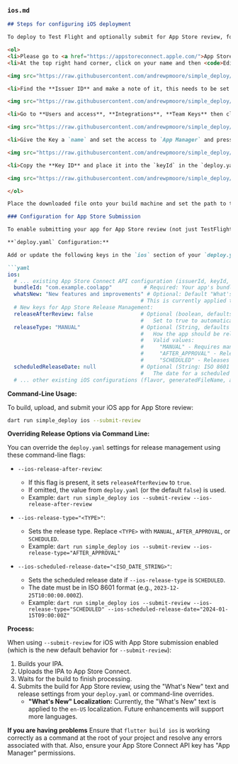 ### `ios.md`

```markdown
## Steps for configuring iOS deployment

To deploy to Test Flight and optionally submit for App Store review, follow the steps below.

<ol>
<li>Please go to <a href="https://appstoreconnect.apple.com/">App Store connect</a> and log in.</li>
<li>At the top right hand corner, click on your name and then <code>Edit profile</code>

<img src="https://raw.githubusercontent.com/andrewpmoore/simple_deploy/main/images/apple0001.png" width="100%"/>

<li>Find the **Issuer ID** and make a note of it, this needs to be set in the `deploy.yaml` as the `issuerId` property</li>

<img src="https://raw.githubusercontent.com/andrewpmoore/simple_deploy/main/images/apple0002.png" width="100%"/>

<li>Go to **Users and access**, **Integrations**, **Team Keys** then click on the **+** to add a key.</li>

<img src="https://raw.githubusercontent.com/andrewpmoore/simple_deploy/main/images/apple0003.png" width="100%"/>

<li>Give the Key a `name` and set the access to `App Manager` and press **Generate**.</li>

<img src="https://raw.githubusercontent.com/andrewpmoore/simple_deploy/main/images/apple0004.png" width="100%"/>

<li>Copy the **Key ID** and place it into the `keyId` in the `deploy.yaml` and press **Download** to download the private key</li>

<img src="https://raw.githubusercontent.com/andrewpmoore/simple_deploy/main/images/apple0005.png" width="100%"/>

</ol>

Place the downloaded file onto your build machine and set the path to this file as `privateKeyPath` in your `deploy.yaml`. For example, `privateKeyPath: "path/to/your/AuthKey_XXXXXXXXXX.p8"`.

### Configuration for App Store Submission

To enable submitting your app for App Store review (not just TestFlight beta review), you'll use the `--submit-review` flag. You can also control how the app is released after approval.

**`deploy.yaml` Configuration:**

Add or update the following keys in the `ios` section of your `deploy.yaml` file:

```yaml
ios:
  # ... existing App Store Connect API configuration (issuerId, keyId, privateKeyPath) ...
  bundleId: "com.example.coolapp"          # Required: Your app's bundle ID.
  whatsNew: "New features and improvements" # Optional: Default "What's New" text for the submission.
                                          # This is currently applied to the 'en-US' localization.
  # New keys for App Store Release Management:
  releaseAfterReview: false               # Optional (boolean, defaults to false): 
                                          #   Set to true to automatically release the app after approval.
  releaseType: "MANUAL"                   # Optional (String, defaults to MANUAL if releaseAfterReview is true, otherwise not set): 
                                          #   How the app should be released.
                                          #   Valid values:
                                          #     "MANUAL" - Requires manual release from App Store Connect.
                                          #     "AFTER_APPROVAL" - Releases automatically once Apple approves it.
                                          #     "SCHEDULED" - Releases on a specific date/time after approval.
  scheduledReleaseDate: null              # Optional (String: ISO 8601 format, e.g., "YYYY-MM-DDTHH:MM:SS.sssZ"):
                                          #   The date for a scheduled release. Only used if releaseType is "SCHEDULED".
  # ... other existing iOS configurations (flavor, generatedFileName, autoIncrementMarketingVersion) ...
```

**Command-Line Usage:**

To build, upload, and submit your iOS app for App Store review:

```bash
dart run simple_deploy ios --submit-review
```

**Overriding Release Options via Command Line:**

You can override the `deploy.yaml` settings for release management using these command-line flags:

*   `--ios-release-after-review`:
    *   If this flag is present, it sets `releaseAfterReview` to `true`.
    *   If omitted, the value from `deploy.yaml` (or the default `false`) is used.
    *   Example: `dart run simple_deploy ios --submit-review --ios-release-after-review`

*   `--ios-release-type="<TYPE>"`:
    *   Sets the release type. Replace `<TYPE>` with `MANUAL`, `AFTER_APPROVAL`, or `SCHEDULED`.
    *   Example: `dart run simple_deploy ios --submit-review --ios-release-type="AFTER_APPROVAL"`

*   `--ios-scheduled-release-date="<ISO_DATE_STRING>"`:
    *   Sets the scheduled release date if `--ios-release-type` is `SCHEDULED`.
    *   The date must be in ISO 8601 format (e.g., `2023-12-25T10:00:00.000Z`).
    *   Example: `dart run simple_deploy ios --submit-review --ios-release-type="SCHEDULED" --ios-scheduled-release-date="2024-01-15T09:00:00Z"`

**Process:**

When using `--submit-review` for iOS with App Store submission enabled (which is the new default behavior for `--submit-review`):

1.  Builds your IPA.
2.  Uploads the IPA to App Store Connect.
3.  Waits for the build to finish processing.
4.  Submits the build for App Store review, using the "What's New" text and release settings from your `deploy.yaml` or command-line overrides.
    *   **"What's New" Localization:** Currently, the "What's New" text is applied to the `en-US` localization. Future enhancements will support more languages.

<b>If you are having problems</b>
Ensure that `flutter build ios` is working correctly as a command at the root of your project and resolve any errors associated with that. Also, ensure your App Store Connect API key has "App Manager" permissions.

```